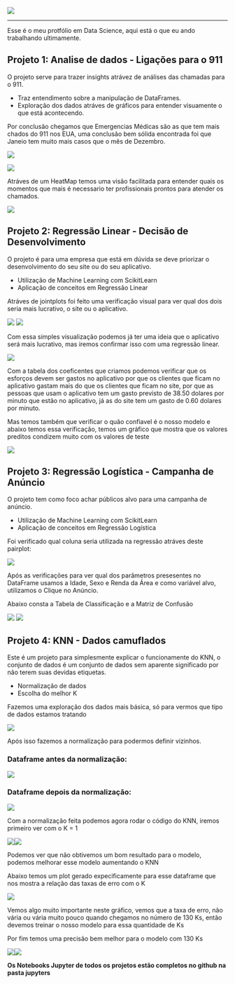 ![](/imagens/data_science.png)

---------------------------------------------------------------------------------------------

Esse é o meu protfólio em Data Science, aqui está o que eu ando trabalhando ultimamente.


## Projeto 1: Analise de dados - Ligações para o 911
O projeto serve para trazer insights atrávez de análises das chamadas para o 911.

   * Traz entendimento sobre a manipulação de DataFrames.
   * Exploração dos dados atráves de gráficos para entender visuamente o que está acontecendo.

Por conclusão chegamos que Emergencias Médicas são as que tem mais chados do 911 nos EUA, uma conclusão bem sólida encontrada foi que Janeio tem muito mais casos que o mês de Dezembro.

 ![](/imagens/EMS_count.png) 
 
 ![](/imagens/EMS_months.png)
 
 Atráves de um HeatMap temos uma visão facilitada para entender quais os momentos que mais é necessario ter profissionais prontos para atender os chamados.
 
 ![](/imagens/heatmap.png)
 
## Projeto 2: Regressão Linear - Decisão de Desenvolvimento
O projeto é para uma empresa que está em dúvida se deve priorizar o desenvolvimento do seu site ou do seu aplicativo.

  * Utilização de Machine Learning com ScikitLearn
  * Aplicação de conceitos em Regressão Linear
  
 Atráves de jointplots foi feito uma verificação visual para ver qual dos dois seria mais lucrativo, o site ou o aplicativo.
 
  ![](/imagens/joint1_lin.png) ![](/imagens/joint2_lin.png)
 
 Com essa simples visualização podemos já ter uma ideia que o aplicativo será mais lucrativo, mas iremos confirmar isso com uma regressão linear.
 
 ![](/imagens/coefs_lin.png)
 
 Com a tabela dos coeficentes que criamos podemos verificar que os esforços devem ser gastos no aplicativo por que os clientes que ficam no aplicativo gastam mais do 
 que os clientes que ficam no site, por que as pessoas que usam o aplicativo tem um gasto previsto de 38.50 dolares por minuto que estão no aplicativo, já as do site tem um 
 gasto de 0.60 dolares por minuto.
 
 Mas temos também que verificar o quão confiavel é o nosso modelo e abaixo temos essa verificação, temos um gráfico que mostra que os valores preditos condizem muito com os valores de teste
 
  ![](/imagens/scatter_lin.png)
 
## Projeto 3: Regressão Logística - Campanha de Anúncio
O projeto tem como foco achar públicos alvo para uma campanha de anúncio.

   * Utilização de Machine Learning com ScikitLearn
   * Aplicação de conceitos em Regressão Logística
    
  Foi verificado qual coluna seria utilizada na regressão atráves deste pairplot:
    
    
  ![](/imagens/pairplot_log.png)
    
    
  Após as verificações para ver qual dos parâmetros presesentes no DataFrame usamos a Idade, Sexo e Renda da Área e como variável alvo, utilizamos o Clique no Anúncio.
  
  Abaixo consta a Tabela de Classificação e a Matriz de Confusão 
  
  
  ![](/imagens/cr_log.png)          ![](/imagens/cm_log.png)
  
## Projeto 4: KNN - Dados camuflados
Este é um projeto para simplesmente explicar o funcionamente do KNN, o conjunto de dados é um conjunto de dados sem aparente significado por não terem suas devidas etiquetas.
  
   * Normalização de dados 
   * Escolha do melhor K
   
   Fazemos uma exploração dos dados mais básica, só para vermos que tipo de dados estamos tratando 
   
   ![](/imagens/knn_pairplot.png)
   
   Após isso fazemos a normalização para podermos definir vizinhos.
   
   ### Dataframe antes da normalização:
   ![](/imagens/nao_normalizado.png)
   
   ### Dataframe depois da normalização:
   ![](/imagens/normalizado.png)
   
   Com a normalização feita podemos agora rodar o código do KNN, iremos primeiro ver com o K = 1
   
   ![](/imagens/cr_knn.png)![](/imagens/cm_knn.png)
   
   Podemos ver que não obtivemos um bom resultado para o modelo, podemos melhorar esse modelo aumentando o KNN
   
   
   Abaixo temos um plot gerado expecificamente para esse dataframe que nos mostra a relação das taxas de erro com o K
   
   ![](/imagens/definidor_ks.png)
   
   Vemos algo muito importante neste gráfico, vemos que a taxa de erro, não vária ou vária muito pouco quando chegamos no número de 130 Ks, então devemos treinar o nosso modelo para essa quantidade de Ks
   
   Por fim temos uma precisão bem melhor para o modelo com 130 Ks
   
   ![](/imagens/cr_knn_130.png)![](/imagens/cm_knn_130.png)
   
  
**Os Notebooks Jupyter de todos os projetos estão completos no github na pasta jupyters**
